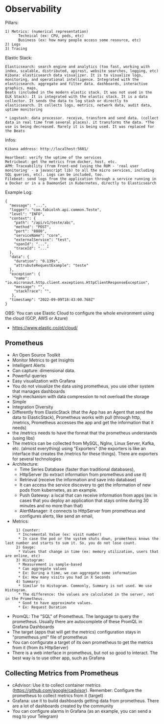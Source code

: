 # Observability

Pillars:

```
1) Metrics: (numerical representation) 
      Technical (ex: CPU, pods, etc)
      Business (ex: how many people access some resource, etc)
2) Logs
3) Tracing
```

Elastic Stack:

```
Elasticsearch: search engine and analytics (too fast, working with index, scalable, distributed, apirest, website searches, logging, etc)
Kibana: elasticsearch data visualizer. It is to visualize logs, monitoring, and operational intelligence. Integrated with the elasticsearch. aggregate and filter data. dashboards, interactive graphics, maps, 
Beats (included in the modern elastic stack. It was not used in the ELK Stack): It is integrated with the elastic stack. It is a data collector. It sends the data to log stash or directly to elasticsearch. It collects logs, metrics, network data, audit data, uptime monitoring

* Logstash: data processor. receive, transform and send data. (collect data in real time from several places). it transforms the data. *The use is being decreased. Rarely it is being used. It was replaced for the Beats
```

Infos:
```
Kibana address: http://localhost:5601/

Heartbeat: verify the uptime of the services
Metricbeat: get the metrics from docker, host, etc.
APM: Traceability (from Front-end (using the RUM - 'real user monitoring' - a javascript lib) to all the micro services, including SQL queries, etc). Logs can be included, too.
Filebeat: send logs from the application through a service running in a Docker or in a a DaemonSet in Kubernetes, directly to Elasticsearch
```

Example Log:
```
{
  "message": "...",
  "logger": "com.fabiolnh.api.common.Teste",
  "level": "INFO",
  "context": {
    "path": "/api/v1/teste/abc",
    "method": "POST",
    "port": "8080",
    "serviceName": "core",
    "externalService": "test",
    "spanId": "...",
    "traceId": "..."
  },
  "data": {
    "duration": "0.139s",
    "attrubuteRequestExample": "teste"
  },
  "exception": {
    "name": "io.micronaut.http.client.exceptions.HttpClientResponseException",
    "message": "",
    "stackTrace": "",
   },
  "timestamp": "2022-09-09T18:43:00.768Z"
}
```

OBS: You can use Elastic Cloud to configure the whole environment using the cloud (GCP, AWS or Azure)
- https://www.elastic.co/pt/cloud/

## Prometheus
- An Open Source Toolkit
- Monitor Metrics to get Insights
- Intelligent Alerts
- Can capture: dimensional data. 
- Powerful queries
- Easy visualization with Grafana
- You do not visualize the data using prometheus, you use other system that manages dashboards
- High mechanism with data compression to not overload the storage
- Simple
- Integration Diversity
- Differently from ElasticStack (that the App has an Agent that send the data to ElasticStack), Prometheus works with pull (through http, /metrics, Prometheus accesses the app and get the information that it needs)
- the /metrics needs to have the format that the prometheus understands (using libs)
- The metrics can be collected from MySQL, NgInx, Linux Server, Kafka, etc. (almost everything) using "Exporters" (the exporters is like an interface that creates the /metrics for these things). There are exporters for several technologies
- Architecture: 
     * Time Series Database (faster than traditional databases), 
     * HttpServer (to extract information from prometheus and use it)
     * Retrieval (receive the information and save into database)
     * It can access the service discovery to get the information of new pods from kubernetes, as an example.
     * Push Gateway: a local that can receive information from apps (ex: in cases that you deploy an application that stays online during 30 minutes and no more than that)
     * AlertManager: it connects to HttpServer from prometheus and configures alerts, like send an email, 
- Metrics:
```
     1) Counter: 
      * Incremental Value (ex: visit number)
      * In case the pod or the system shuts down, prometheus knows the last number and starts to sum it. So, you do not lose count.
     2) Gauge:
      * Values that change in time (ex: memory utilization, users that are online, etc)
     3) Histogram:
      * Measurement is sample-based
      * Can aggregate values
      * Ex: During a time, we can aggregate some information
      * Ex: How many visits you had in X Seconds
     4) Summary:
      * Similar to Histogram. Commonly, Summary is not used. We use Histogram.
      * The difference: the values are calculated in the server, not in the Prometheus.
      * Good to have approximate values. 
      * Ex: Request Duration
```
- PromQL: The "SQL" of Prometheus. The language to query the prometheus. Usually there are autocomplete of these PromQL in Grafana Dashboards
- The target (apps that will get the metrics) configuration stays in "prometheus.yml" file of prometheus
- You can configurate a target of its own prometheus to get the metrics from it (from its HttpServer)
- There is a web interface in prometheus, but not so good to interact. The best way is to use other app, such as Grafana

## Collecting Metrics from Prometheus
- cAdvisor: Use it to collect container metrics (https://github.com/google/cadvisor). Remember: Configure the prometheus to collect metrics from it (target)
- Grafana: use it to build dashboards getting data from prometheus. There are a lot of dashboards created by the community
- You can configure alarms in Grafana (as an example, you can send a msg to your Telegram)
